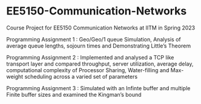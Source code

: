 # EE5150-Communication-Networks
Course Project for EE5150 Communication Networks at IITM in Spring 2023

Programming Assignment 1 : Geo/Geo/1 queue Simulation, Analysis of average queue lengths, sojourn times and Demonstrating Little’s Theorem

Programming Assignment 2 : Implemented and analysed a TCP like transport layer and compared throughput, server utilization, average delay, computational complexity of Processor Sharing, Water-filling and Max-weight scheduling across a varied set of parameters

Programming Assignment 3 : Simulated with an Infinte buffer and multiple Finite buffer sizes and examined the Kingman’s bound
